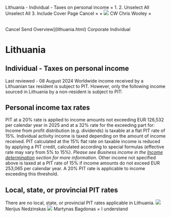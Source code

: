 Lithuania - Individual - Taxes on personal income
×
1.
2.
Unselect All
Unselect All
3.
Include Cover Page
Cancel
×
×
![](-/media/world-wide-tax-summaries/attachments/global---chris-wooley.ashx%3Frev=ac5e5f3223b34096b1afc2a6009c7320&revision=ac5e5f32-23b3-4096-b1af-c2a6009c7320&hash=859B7ADC84DC2CBEC9760E9E6EE7DE6D0A8BFCDF)
CW
Chris Wooley
×
######
Cancel
Send
Overview](lithuania.html)
Corporate
Individual
# Lithuania
## Individual - Taxes on personal income
Last reviewed - 08 August 2024
Worldwide income received by a Lithuanian tax resident is subject to PIT. However, only the following income sourced in Lithuania by a non-resident is subject to PIT:
## Personal income tax rates
PIT at a 20% rate is applied to income amounts not exceeding EUR 126,532 per calendar year in 2025 and at a 32% rate for the exceeding part for:
Income from profit distribution (e.g. dividends) is taxable at a flat PIT rate of 15%.
Individual activity income is taxed depending on the amount of income received. PIT calculated at the 15% flat rate on taxable income is reduced by applying a PIT credit, calculated according to special formulas (effective rate may vary from 5% to 15%). *Please see Business income in the [Income determination](lithuania/individual/income-determination.html) section for more information*.
Other income not specified above is taxed at a PIT rate of 15% if income amounts do not exceed EUR 253,065 per calendar year. A 20% PIT rate is applicable to income exceeding this threshold.
## Local, state, or provincial PIT rates
There are no local, state, or provincial PIT rates applicable in Lithuania.
![](-/media/world-wide-tax-summaries/attachments/lithuania---nerijus_nedzinskas.ashx%3Frev=772ebd61a7734bbaa4d3b6f2083d2bbf&revision=772ebd61-a773-4bba-a4d3-b6f2083d2bbf&hash=EAC2D6543DECBDAF68A1EA4D46E4D61F3BD60125)
Nerijus Nedzinskas
![](-/media/world-wide-tax-summaries/lithuaniamartynas-bagdonaslithuania--martynas-bagdonaspng20230502103638930.ashx%3Frev=bf93813659174bbfa62a7ba0d3465276&revision=bf938136-5917-4bbf-a62a-7ba0d3465276&hash=B0FAE7E40F81C570D8F29970FDE55CEE6B3C1B2D)
Martynas Bagdonas
×
I understand
